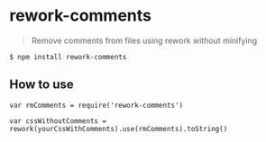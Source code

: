 rework-comments
===============

> Remove comments from files using rework without minifying

    $ npm install rework-comments

## How to use

    var rmComments = require('rework-comments')

    var cssWithoutComments = rework(yourCssWithComments).use(rmComments).toString()
